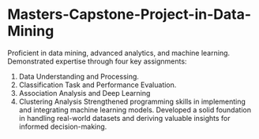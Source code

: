 # Masters-Capstone-Project-in-Data-Mining

Proficient in data mining, advanced analytics, and machine learning. Demonstrated expertise through four key assignments:
1. Data Understanding and Processing.
2. Classification Task and Performance Evaluation.
3. Association Analysis and Deep Learning
4. Clustering Analysis
Strengthened programming skills in implementing and integrating machine learning models. Developed a solid foundation in handling real-world
datasets and deriving valuable insights for informed decision-making.
